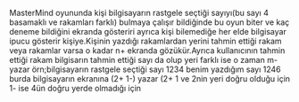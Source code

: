 MasterMind oyununda kişi bilgisayarın rastgele seçtiği sayıyı(bu sayı 4 basamaklı ve rakamları farklı) bulmaya çalışır
bildiğinde bu oyun biter ve kaç deneme bildiğini ekranda gösteriri
ayrıca kişi bilemediğe her elde bilgisayar ipucu gösterir kişiye.Kişinin yazdığı rakamlardan yerini tahmin ettiği rakam veya rakamlar varsa 
o kadar n+ ekranda gözükür.Ayrıca kullanıcının tahmin ettiği rakam bilgisarın tahmin ettiği sayı da olup yeri farklı ise o zaman m- yazar
örn;bilgisayarın rastgele seçtiği sayı 1234
benim yazdığım sayı 1246 burda bilgisayarın ekranına (2+ 1-) yazar (2+ 1 ve 2nin yeri doğru olduğu için 1- ise 4ün doğru yerde olmadığı için



